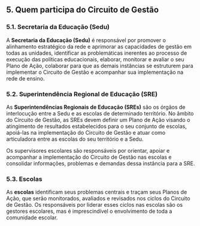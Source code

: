 ## 5. Quem participa do Circuito de Gestão

### 5.1. Secretaria da Educação (Sedu)

A **Secretaria da Educação (Sedu)** é responsável por promover o alinhamento estratégico da rede e aprimorar as capacidades de gestão em todas as unidades, identificar as problemáticas inerentes ao processo de execução das políticas educacionais, elaborar, monitorar e avaliar o seu Plano de Ação, colaborar para que as demais instâncias se estruturem para implementar o Circuito de Gestão e acompanhar sua implementação na rede de ensino.

### 5.2. Superintendência Regional de Educação (SRE)

As **Superintendências Regionais de Educação (SREs)** são os órgãos de interlocução entre a Sedu e as escolas de determinado território. No âmbito do Circuito de Gestão, as SREs devem definir um Plano de Ação visando o atingimento de resultados estabelecidos para o seu conjunto de escolas, apoiá-las na implementação do Circuito de Gestão e atuar como articuladora entre as escolas do seu território e a Sedu.

Os supervisores escolares são responsáveis por orientar, apoiar e acompanhar a implementação do Circuito de Gestão nas escolas e consolidar informações, problemas e demandas dessa instância para a SRE.

### 5.3. Escolas

As **escolas** identificam seus problemas centrais e traçam seus Planos de Ação, que serão monitorados, avaliados e revisados nos ciclos do Circuito de Gestão. Os responsáveis por liderar esses ciclos nas escolas são os gestores escolares, mas é imprescindível o envolvimento de toda a comunidade escolar.